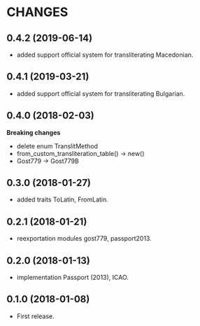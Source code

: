 # CHANGES

## 0.4.2 (2019-06-14)

* added support official system for transliterating Macedonian.

## 0.4.1 (2019-03-21)

* added support official system for transliterating Bulgarian.

## 0.4.0 (2018-02-03)

**Breaking changes**

* delete enum TranslitMethod
* from_custom_transliteration_table() -> new()
* Gost779 -> Gost779B

## 0.3.0 (2018-01-27)

* added traits ToLatin, FromLatin.

## 0.2.1 (2018-01-21)

* reexportation modules gost779, passport2013.

## 0.2.0 (2018-01-13)

* implementation Passport (2013), ICAO.

## 0.1.0 (2018-01-08)

* First release.